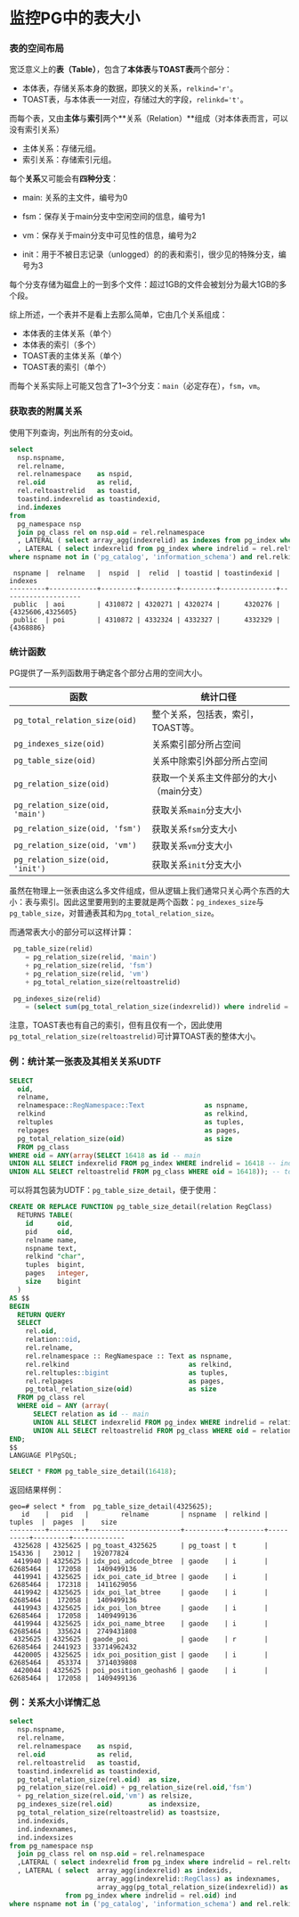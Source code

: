 # 监控PG中的表大小

### 表的空间布局

宽泛意义上的**表（Table）**，包含了**本体表**与**TOAST表**两个部分：

* 本体表，存储关系本身的数据，即狭义的关系，`relkind='r'`。
* TOAST表，与本体表一一对应，存储过大的字段，`relinkd='t'`。

而每个表，又由**主体**与**索引**两个**关系（Relation）**组成（对本体表而言，可以没有索引关系）

* 主体关系：存储元组。
* 索引关系：存储索引元组。

每个**关系**又可能会有**四种分支**：

* main: 关系的主文件，编号为0

* fsm：保存关于main分支中空闲空间的信息，编号为1
* vm：保存关于main分支中可见性的信息，编号为2
* init：用于不被日志记录（unlogged）的的表和索引，很少见的特殊分支，编号为3

每个分支存储为磁盘上的一到多个文件：超过1GB的文件会被划分为最大1GB的多个段。



综上所述，一个表并不是看上去那么简单，它由几个关系组成：

* 本体表的主体关系（单个）
* 本体表的索引（多个）
* TOAST表的主体关系（单个）
* TOAST表的索引（单个）

而每个关系实际上可能又包含了1~3个分支：`main`（必定存在），`fsm`，`vm`。



### 获取表的附属关系

使用下列查询，列出所有的分支oid。

```sql
select
  nsp.nspname,
  rel.relname,
  rel.relnamespace    as nspid,
  rel.oid             as relid,
  rel.reltoastrelid   as toastid,
  toastind.indexrelid as toastindexid,
  ind.indexes
from
  pg_namespace nsp
  join pg_class rel on nsp.oid = rel.relnamespace
  , LATERAL ( select array_agg(indexrelid) as indexes from pg_index where indrelid = rel.oid) ind
  , LATERAL ( select indexrelid from pg_index where indrelid = rel.reltoastrelid) toastind
where nspname not in ('pg_catalog', 'information_schema') and rel.relkind = 'r';
```

```
 nspname |  relname   |  nspid  |  relid  | toastid | toastindexid |      indexes
---------+------------+---------+---------+---------+--------------+--------------------
 public  | aoi        | 4310872 | 4320271 | 4320274 |      4320276 | {4325606,4325605}
 public  | poi        | 4310872 | 4332324 | 4332327 |      4332329 | {4368886}
```



### 统计函数

PG提供了一系列函数用于确定各个部分占用的空间大小。

| 函数                            | 统计口径                                 |
| ------------------------------- | ---------------------------------------- |
| `pg_total_relation_size(oid) `  | 整个关系，包括表，索引，TOAST等。        |
| `pg_indexes_size(oid) `         | 关系索引部分所占空间                     |
| `pg_table_size(oid)`            | 关系中除索引外部分所占空间               |
| `pg_relation_size(oid) `        | 获取一个关系主文件部分的大小（main分支） |
| `pg_relation_size(oid, 'main')` | 获取关系`main`分支大小                   |
| `pg_relation_size(oid, 'fsm')`  | 获取关系`fsm`分支大小                    |
| `pg_relation_size(oid, 'vm')`   | 获取关系`vm`分支大小                     |
| `pg_relation_size(oid, 'init')` | 获取关系`init`分支大小                   |

虽然在物理上一张表由这么多文件组成，但从逻辑上我们通常只关心两个东西的大小：表与索引。因此这里要用到的主要就是两个函数：`pg_indexes_size`与`pg_table_size`，对普通表其和为`pg_total_relation_size`。

而通常表大小的部分可以这样计算：

```sql
 pg_table_size(relid)
 	= pg_relation_size(relid, 'main') 
 	+ pg_relation_size(relid, 'fsm') 
 	+ pg_relation_size(relid, 'vm') 
 	+ pg_total_relation_size(reltoastrelid)
 	
 pg_indexes_size(relid)
 	= (select sum(pg_total_relation_size(indexrelid)) where indrelid = relid)
```

注意，TOAST表也有自己的索引，但有且仅有一个，因此使用`pg_total_relation_size(reltoastrelid)`可计算TOAST表的整体大小。



### 例：统计某一张表及其相关关系UDTF

```sql
SELECT
  oid,
  relname,
  relnamespace::RegNamespace::Text               as nspname,
  relkind                                        as relkind,
  reltuples                                      as tuples,
  relpages                                       as pages,
  pg_total_relation_size(oid)                    as size
  FROM pg_class
WHERE oid = ANY(array(SELECT 16418 as id -- main
UNION ALL SELECT indexrelid FROM pg_index WHERE indrelid = 16418 -- index
UNION ALL SELECT reltoastrelid FROM pg_class WHERE oid = 16418)); -- toast
```

可以将其包装为UDTF：`pg_table_size_detail`，便于使用：

```sql
CREATE OR REPLACE FUNCTION pg_table_size_detail(relation RegClass)
  RETURNS TABLE(
    id      oid,
    pid     oid,
    relname name,
    nspname text,
    relkind "char",
    tuples  bigint,
    pages   integer,
    size    bigint
  )
AS $$
BEGIN
  RETURN QUERY
  SELECT
    rel.oid,
    relation::oid,
    rel.relname,
    rel.relnamespace :: RegNamespace :: Text as nspname,
    rel.relkind                              as relkind,
    rel.reltuples::bigint                    as tuples,
    rel.relpages                             as pages,
    pg_total_relation_size(oid)              as size
  FROM pg_class rel
  WHERE oid = ANY (array(
      SELECT relation as id -- main
      UNION ALL SELECT indexrelid FROM pg_index WHERE indrelid = relation -- index
      UNION ALL SELECT reltoastrelid FROM pg_class WHERE oid = relation)); -- toast
END;
$$
LANGUAGE PlPgSQL;

SELECT * FROM pg_table_size_detail(16418);

```

返回结果样例：

```
geo=# select * from  pg_table_size_detail(4325625);
   id    |   pid   |        relname        | nspname  | relkind |  tuples  |  pages  |    size
---------+---------+-----------------------+----------+---------+----------+---------+-------------
 4325628 | 4325625 | pg_toast_4325625      | pg_toast | t       |   154336 |   23012 |   192077824
 4419940 | 4325625 | idx_poi_adcode_btree  | gaode    | i       | 62685464 |  172058 |  1409499136
 4419941 | 4325625 | idx_poi_cate_id_btree | gaode    | i       | 62685464 |  172318 |  1411629056
 4419942 | 4325625 | idx_poi_lat_btree     | gaode    | i       | 62685464 |  172058 |  1409499136
 4419943 | 4325625 | idx_poi_lon_btree     | gaode    | i       | 62685464 |  172058 |  1409499136
 4419944 | 4325625 | idx_poi_name_btree    | gaode    | i       | 62685464 |  335624 |  2749431808
 4325625 | 4325625 | gaode_poi             | gaode    | r       | 62685464 | 2441923 | 33714962432
 4420005 | 4325625 | idx_poi_position_gist | gaode    | i       | 62685464 |  453374 |  3714039808
 4420044 | 4325625 | poi_position_geohash6 | gaode    | i       | 62685464 |  172058 |  1409499136
```



### 例：关系大小详情汇总

```sql
select
  nsp.nspname,
  rel.relname,
  rel.relnamespace    as nspid,
  rel.oid             as relid,
  rel.reltoastrelid   as toastid,
  toastind.indexrelid as toastindexid,
  pg_total_relation_size(rel.oid)  as size,
  pg_relation_size(rel.oid) + pg_relation_size(rel.oid,'fsm') 
  + pg_relation_size(rel.oid,'vm') as relsize,
  pg_indexes_size(rel.oid)         as indexsize,
  pg_total_relation_size(reltoastrelid) as toastsize,
  ind.indexids,
  ind.indexnames,
  ind.indexsizes
from pg_namespace nsp
  join pg_class rel on nsp.oid = rel.relnamespace
  ,LATERAL ( select indexrelid from pg_index where indrelid = rel.reltoastrelid) toastind
  , LATERAL ( select  array_agg(indexrelid) as indexids,
                      array_agg(indexrelid::RegClass) as indexnames,
                      array_agg(pg_total_relation_size(indexrelid)) as indexsizes
              from pg_index where indrelid = rel.oid) ind
where nspname not in ('pg_catalog', 'information_schema') and rel.relkind = 'r';
```


